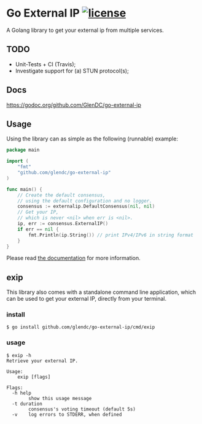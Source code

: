 # Go External IP [![license](https://img.shields.io/github/license/glendc/go-external-ip.svg)](https://github.com/GlenDC/go-external-ip/blob/master/LICENSE.txt)

A Golang library to get your external ip from multiple services.

## TODO

+ Unit-Tests + CI (Travis);
+ Investigate support for (a) STUN protocol(s);

## Docs

https://godoc.org/github.com/GlenDC/go-external-ip

## Usage

Using the library can as simple as the following (runnable) example:

```go
package main

import (
    "fmt"
    "github.com/glendc/go-external-ip"
)

func main() {
    // Create the default consensus,
    // using the default configuration and no logger.
    consensus := externalip.DefaultConsensus(nil, nil)
    // Get your IP,
    // which is never <nil> when err is <nil>.
    ip, err := consensus.ExternalIP()
    if err == nil {
        fmt.Println(ip.String()) // print IPv4/IPv6 in string format
    }
}
```

Please read [the documentation][docs] for more information.

## exip

This library also comes with a standalone command line application,
which can be used to get your external IP, directly from your terminal.

### install

```
$ go install github.com/glendc/go-external-ip/cmd/exip
```

### usage

```
$ exip -h
Retrieve your external IP.

Usage:
    exip [flags]

Flags:
  -h help
    	show this usage message
  -t duration
    	consensus's voting timeout (default 5s)
  -v	log errors to STDERR, when defined
```

[docs]: https://godoc.org/github.com/GlenDC/go-external-ip
